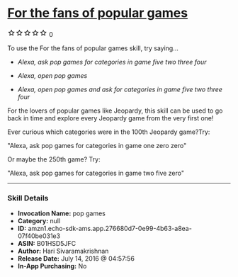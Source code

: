 # [For the fans of popular games](http://alexa.amazon.com/#skills/amzn1.echo-sdk-ams.app.276680d7-0e99-4b63-a8ea-07f40be031e3)
![0 stars](../../images/ic_star_border_black_18dp_1x.png)![0 stars](../../images/ic_star_border_black_18dp_1x.png)![0 stars](../../images/ic_star_border_black_18dp_1x.png)![0 stars](../../images/ic_star_border_black_18dp_1x.png)![0 stars](../../images/ic_star_border_black_18dp_1x.png) 0

To use the For the fans of popular games skill, try saying...

* *Alexa, ask pop games for categories in game five two three four*

* *Alexa, open pop games*

* *Alexa, open pop games and ask for categories in game five two three four*

For the lovers of popular games like Jeopardy, this skill can be used to go back in time and explore every Jeopardy game from the very first one!

Ever curious which categories were in the 100th Jeopardy game?Try:

"Alexa, ask pop games for categories in game one zero zero"

Or maybe the 250th game? Try:

"Alexa, ask pop games for categories in game two five zero"

***

### Skill Details

* **Invocation Name:** pop games
* **Category:** null
* **ID:** amzn1.echo-sdk-ams.app.276680d7-0e99-4b63-a8ea-07f40be031e3
* **ASIN:** B01HSD5JFC
* **Author:** Hari Sivaramakrishnan
* **Release Date:** July 14, 2016 @ 04:57:56
* **In-App Purchasing:** No
